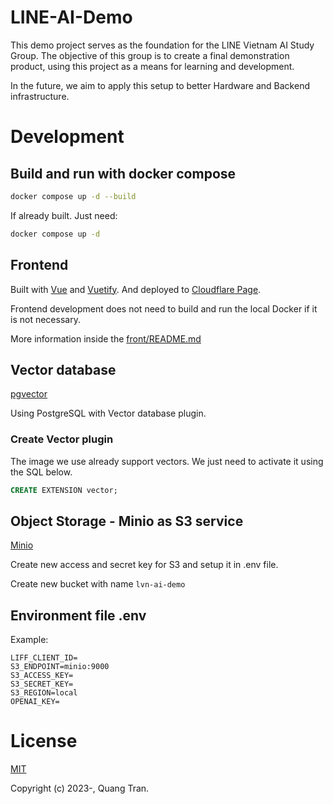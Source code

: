 # LINE-AI-Demo

This demo project serves as the foundation for the LINE Vietnam AI Study Group. The objective of this group is to create a final demonstration product, using this project as a means for learning and development.

In the future, we aim to apply this setup to better Hardware and Backend infrastructure.

# Development

## Build and run with docker compose

```bash
docker compose up -d --build
```

If already built. Just need:

```bash
docker compose up -d
```

## Frontend

Built with [Vue](https://vuejs.org) and [Vuetify](https://vuetifyjs.com/). And deployed to [Cloudflare Page](https://pages.cloudflare.com/).

Frontend development does not need to build and run the local Docker if it is not necessary.

More information inside the [front/README.md](/front/README.md)

## Vector database

[pgvector](https://github.com/pgvector/pgvector)

Using PostgreSQL with Vector database plugin.

### Create Vector plugin

The image we use already support vectors. We just need to activate it using the SQL below.

```SQL
CREATE EXTENSION vector;
```

## Object Storage - Minio as S3 service

[Minio](https://min.io/)

Create new access and secret key for S3 and setup it in .env file.

Create new bucket with name `lvn-ai-demo`

## Environment file .env

Example:

```
LIFF_CLIENT_ID=
S3_ENDPOINT=minio:9000
S3_ACCESS_KEY=
S3_SECRET_KEY=
S3_REGION=local
OPENAI_KEY=
```

# License

[MIT](https://opensource.org/licenses/MIT)

Copyright (c) 2023-, Quang Tran.
